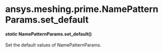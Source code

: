 # ansys.meshing.prime.NamePatternParams.set_default

#### *static* NamePatternParams.set_default()

Set the default values of NamePatternParams.

<!-- !! processed by numpydoc !! -->
